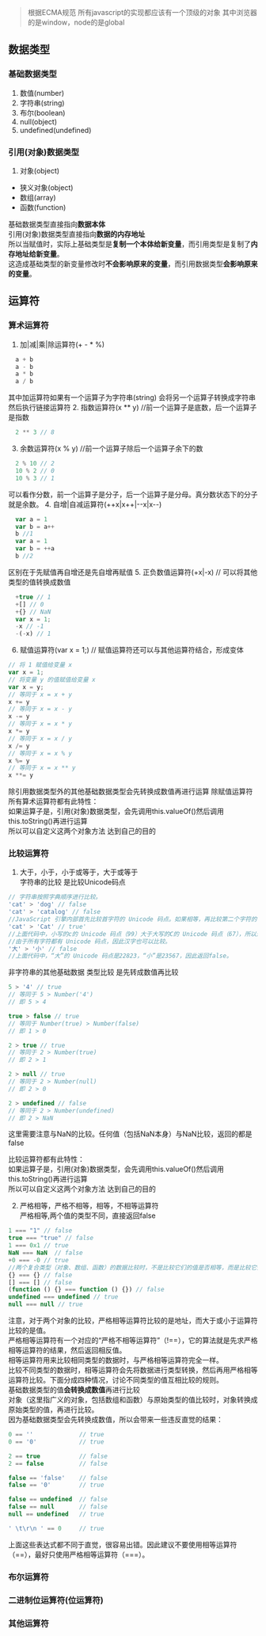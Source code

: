 > 根据ECMA规范 所有javascript的实现都应该有一个顶级的对象 其中浏览器的是window，node的是global

## 数据类型

### 基础数据类型
1. 数值(number)
2. 字符串(string)
3. 布尔(boolean)
4. null(object)
5. undefined(undefined)

### 引用(对象)数据类型
1. 对象(object)
  - 狭义对象(object)
  - 数组(array)
  - 函数(function)

基础数据类型直接指向**数据本体**  
引用(对象)数据类型直接指向**数据的内存地址**  
所以当赋值时，实际上基础类型是**复制一个本体给新变量**，而引用类型是复制了**内存地址给新变量**。  
这造成基础类型的新变量修改时**不会影响原来的变量**，而引用数据类型**会影响原来的变量**。

## 运算符

### 算术运算符
1. 加|减|乘|除运算符(+ - * %)
``` js
  a + b
  a - b
  a * b
  a / b
```
其中加运算符如果有一个运算子为字符串(string) 会将另一个运算子转换成字符串然后执行链接运算符
2. 指数运算符(x ** y) //前一个运算子是底数，后一个运算子是指数
``` js
  2 ** 3 // 8
```
3. 余数运算符(x % y) //前一个运算子除后一个运算子余下的数
``` js
  2 % 10 // 2
  10 % 2 // 0
  10 % 3 // 1
```
可以看作分数，前一个运算子是分子，后一个运算子是分母。真分数状态下的分子就是余数。
4. 自增|自减运算符(++x|x++|--x|x--)
``` js
  var a = 1
  var b = a++
  b //1
  var a = 1
  var b = ++a
  b //2
```
区别在于先赋值再自增还是先自增再赋值
5. 正负数值运算符(+x|-x) // 可以将其他类型的值转换成数值
``` js
  +true // 1
  +[] // 0
  +{} // NaN
  var x = 1;
  -x // -1
  -(-x) // 1
``` 
6. 赋值运算符(var x = 1;) // 赋值运算符还可以与其他运算符结合，形成变体
``` js
// 将 1 赋值给变量 x
var x = 1;
// 将变量 y 的值赋值给变量 x
var x = y;
// 等同于 x = x + y
x += y
// 等同于 x = x - y
x -= y
// 等同于 x = x * y
x *= y
// 等同于 x = x / y
x /= y
// 等同于 x = x % y
x %= y
// 等同于 x = x ** y
x **= y
```
除引用数据类型外的其他基础数据类型会先转换成数值再进行运算
除赋值运算符所有算术运算符都有此特性：  
如果运算子是，引用(对象)数据类型，会先调用this.valueOf()然后调用this.toString()再进行运算  
所以可以自定义这两个对象方法 达到自己的目的

### 比较运算符
1. 大于，小于，小于或等于，大于或等于  
字符串的比较 是比较Unicode码点  
``` js
// 字符串按照字典顺序进行比较。
'cat' > 'dog' // false
'cat' > 'catalog' // false
//JavaScript 引擎内部首先比较首字符的 Unicode 码点。如果相等，再比较第二个字符的 Unicode 码点，以此类推。
'cat' > 'Cat' // true'
//上面代码中，小写的c的 Unicode 码点（99）大于大写的C的 Unicode 码点（67），所以返回true。
//由于所有字符都有 Unicode 码点，因此汉字也可以比较。
'大' > '小' // false
//上面代码中，“大”的 Unicode 码点是22823，“小”是23567，因此返回false。
```
非字符串的其他基础数据 类型比较 是先转成数值再比较  
``` js
5 > '4' // true
// 等同于 5 > Number('4')
// 即 5 > 4

true > false // true
// 等同于 Number(true) > Number(false)
// 即 1 > 0

2 > true // true
// 等同于 2 > Number(true)
// 即 2 > 1

2 > null // true
// 等同于 2 > Number(null)
// 即 2 > 0

2 > undefined // false
// 等同于 2 > Number(undefined)
// 即 2 > NaN
```
这里需要注意与NaN的比较。任何值（包括NaN本身）与NaN比较，返回的都是false  

比较运算符都有此特性：    
如果运算子是，引用(对象)数据类型，会先调用this.valueOf()然后调用this.toString()再进行运算    
所以可以自定义这两个对象方法 达到自己的目的

2. 严格相等，严格不相等，相等，不相等运算符  
严格相等,两个值的类型不同，直接返回false  
``` js
1 === "1" // false
true === "true" // false
1 === 0x1 // true
NaN === NaN  // false
+0 === -0 // true
//两个复合类型（对象、数组、函数）的数据比较时，不是比较它们的值是否相等，而是比较它们是否指向同一个地址。
{} === {} // false
[] === [] // false
(function () {} === function () {}) // false
undefined === undefined // true
null === null // true
```
注意，对于两个对象的比较，严格相等运算符比较的是地址，而大于或小于运算符比较的是值。  
严格相等运算符有一个对应的“严格不相等运算符”（!==），它的算法就是先求严格相等运算符的结果，然后返回相反值。  
相等运算符用来比较相同类型的数据时，与严格相等运算符完全一样。  
比较不同类型的数据时，相等运算符会先将数据进行类型转换，然后再用严格相等运算符比较。下面分成四种情况，讨论不同类型的值互相比较的规则。  
基础数据类型的值**会转换成数值**再进行比较  
对象（这里指广义的对象，包括数组和函数）与原始类型的值比较时，对象转换成原始类型的值，再进行比较。  
因为基础数据类型会先转换成数值，所以会带来一些违反直觉的结果：
``` js
0 == ''             // true
0 == '0'            // true

2 == true           // false
2 == false          // false

false == 'false'    // false
false == '0'        // true

false == undefined  // false
false == null       // false
null == undefined   // true

' \t\r\n ' == 0     // true
```
上面这些表达式都不同于直觉，很容易出错。因此建议不要使用相等运算符（==），最好只使用严格相等运算符（===）。

### 布尔运算符

### 二进制位运算符(位运算符)

### 其他运算符